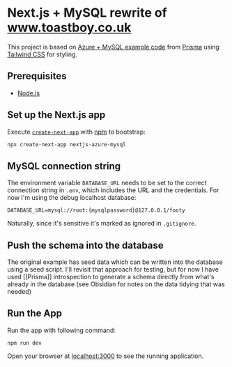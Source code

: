 # Next.js + MySQL rewrite of www.toastboy.co.uk

This project is based on [Azure + MySQL example code](https://github.com/Azure-Samples/vercel-nextjs-app-azure-db-mysql) from [Prisma](https://www.prisma.io/) using [Tailwind CSS](https://tailwindcss.com/) for styling.
## Prerequisites

- [Node.js](https://nodejs.org/en/download/)
## Set up the Next.js app

Execute [`create-next-app`](https://github.com/vercel/next.js/tree/canary/packages/create-next-app) with [npm](https://docs.npmjs.com/cli/init) to bootstrap:

```bash
npx create-next-app nextjs-azure-mysql
```
## MySQL connection string

The environment variable `DATABASE_URL` needs to be set to the correct connection string in `.env`, which includes the URL and the credentials. For now I'm using the debug localhost database:

```text
DATABASE_URL=mysql://root:{mysqlpassword}@127.0.0.1/footy
```

Naturally, since it's sensitive it's marked as ignored in `.gitignore`.
## Push the schema into the database

The original example has seed data which can be written into the database using a seed script. I'll revisit that approach for testing, but for now I have used [[Prisma]] introspection to generate a schema directly from what's already in the database (see Obsidian for notes on the data tidying that was needed)
## Run the App

Run the app with following command:

```shell
npm run dev
```

Open your browser at [localhost:3000](localhost:3000) to see the running application.
